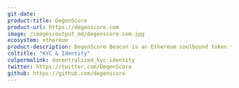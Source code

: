 ```yaml
---
git-date:
product-title: DegenScore
product-url: https://degenscore.com
image: /images/output_md/degenscore.com.jpg
ecosystem: ethereum
product-description: DegenScore Beacon is an Ethereum soulbound token that highlights your on-chain skills & traits across one or more wallets. You can use it to leverage your on-chain reputation across web3.
coltitle: "KYC & Identity"
colpermalink: decentralized_kyc_identity
twitter: https://twitter.com/DegenScore
github: https://github.com/degenscore
---
```


